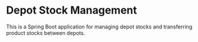 # Depot Stock Management
 This is a Spring Boot application for managing depot stocks and transferring product stocks between depots.
